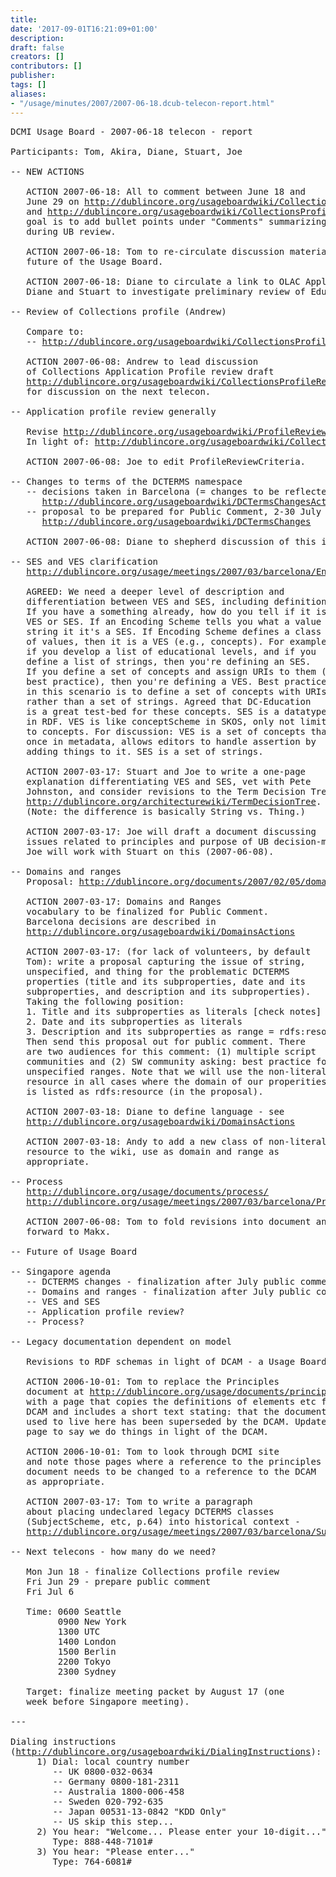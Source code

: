 ```yaml
---
title: 
date: '2017-09-01T16:21:09+01:00'
description: 
draft: false
creators: []
contributors: []
publisher: 
tags: []
aliases:
- "/usage/minutes/2007/2007-06-18.dcub-telecon-report.html"
---
```


<pre>
DCMI Usage Board - 2007-06-18 telecon - report

Participants: Tom, Akira, Diane, Stuart, Joe

-- NEW ACTIONS

   ACTION 2007-06-18: All to comment between June 18 and
   June 29 on <a href="http://dublincore.org/usageboardwiki/CollectionsProfileReview">http://dublincore.org/usageboardwiki/CollectionsProfileReview</a>
   and <a href="http://dublincore.org/usageboardwiki/CollectionsProfileReviewTb">http://dublincore.org/usageboardwiki/CollectionsProfileReviewTb</a> --
   goal is to add bullet points under "Comments" summarizing issues arising
   during UB review.

   ACTION 2007-06-18: Tom to re-circulate discussion materials on the 
   future of the Usage Board.

   ACTION 2007-06-18: Diane to circulate a link to OLAC Application Profile.
   Diane and Stuart to investigate preliminary review of Education profile.

-- Review of Collections profile (Andrew)

   Compare to:
   -- <a href="http://dublincore.org/usageboardwiki/CollectionsProfileReviewNotes">http://dublincore.org/usageboardwiki/CollectionsProfileReviewNotes</a>

   ACTION 2007-06-08: Andrew to lead discussion
   of Collections Application Profile review draft
   <a href="http://dublincore.org/usageboardwiki/CollectionsProfileReview">http://dublincore.org/usageboardwiki/CollectionsProfileReview</a>
   for discussion on the next telecon.

-- Application profile review generally

   Revise <a href="http://dublincore.org/usageboardwiki/ProfileReviewCriteria">http://dublincore.org/usageboardwiki/ProfileReviewCriteria</a> ?
   In light of: <a href="http://dublincore.org/usageboardwiki/CollectionsProfileReviewNotes">http://dublincore.org/usageboardwiki/CollectionsProfileReviewNotes</a>

   ACTION 2007-06-08: Joe to edit ProfileReviewCriteria.

-- Changes to terms of the DCTERMS namespace
   -- decisions taken in Barcelona (= changes to be reflected in proposal)
      <a href="http://dublincore.org/usageboardwiki/DCTermsChangesActions">http://dublincore.org/usageboardwiki/DCTermsChangesActions</a>
   -- proposal to be prepared for Public Comment, 2-30 July (Tom)
      <a href="http://dublincore.org/usageboardwiki/DCTermsChanges">http://dublincore.org/usageboardwiki/DCTermsChanges</a>

   ACTION 2007-06-08: Diane to shepherd discussion of this in Singapore.

-- SES and VES clarification
   <a href="http://dublincore.org/usage/meetings/2007/03/barcelona/Encoding-schemes.txt">http://dublincore.org/usage/meetings/2007/03/barcelona/Encoding-schemes.txt</a>

   AGREED: We need a deeper level of description and
   differentiation between VES and SES, including definitions.
   If you have a something already, how do you tell if it is
   VES or SES. If an Encoding Scheme tells you what a value
   string it it's a SES. If Encoding Scheme defines a class
   of values, then it is a VES (e.g., concepts). For example,
   if you develop a list of educational levels, and if you
   define a list of strings, then you're defining an SES.
   If you define a set of concepts and assign URIs to them (as
   best practice), then you're defining a VES. Best practice
   in this scenario is to define a set of concepts with URIs
   rather than a set of strings. Agreed that DC-Education
   is a great test-bed for these concepts. SES is a datatype
   in RDF. VES is like conceptScheme in SKOS, only not limited
   to concepts. For discussion: VES is a set of concepts that,
   once in metadata, allows editors to handle assertion by
   adding things to it. SES is a set of strings.

   ACTION 2007-03-17: Stuart and Joe to write a one-page
   explanation differentiating VES and SES, vet with Pete
   Johnston, and consider revisions to the Term Decision Tree:
   <a href="http://dublincore.org/architecturewiki/TermDecisionTree">http://dublincore.org/architecturewiki/TermDecisionTree</a>.
   (Note: the difference is basically String vs. Thing.)

   ACTION 2007-03-17: Joe will draft a document discussing
   issues related to principles and purpose of UB decision-making.
   Joe will work with Stuart on this (2007-06-08).

-- Domains and ranges
   Proposal: <a href="http://dublincore.org/documents/2007/02/05/domain-range/">http://dublincore.org/documents/2007/02/05/domain-range/</a>

   ACTION 2007-03-17: Domains and Ranges
   vocabulary to be finalized for Public Comment.
   Barcelona decisions are described in
   <a href="http://dublincore.org/usageboardwiki/DomainsActions">http://dublincore.org/usageboardwiki/DomainsActions</a>

   ACTION 2007-03-17: (for lack of volunteers, by default
   Tom): write a proposal capturing the issue of string,
   unspecified, and thing for the problematic DCTERMS
   properties (title and its subproperties, date and its
   subproperties, and description and its subproperties).
   Taking the following position:
   1. Title and its subproperties as literals [check notes]
   2. Date and its subproperties as literals 
   3. Description and its subproperties as range = rdfs:resource
   Then send this proposal out for public comment. There
   are two audiences for this comment: (1) multiple script
   communities and (2) SW community asking: best practice for
   unspecified ranges. Note that we will use the non-literal
   resource in all cases where the domain of our properities
   is listed as rdfs:resource (in the proposal).

   ACTION 2007-03-18: Diane to define language - see
   <a href="http://dublincore.org/usageboardwiki/DomainsActions">http://dublincore.org/usageboardwiki/DomainsActions</a>

   ACTION 2007-03-18: Andy to add a new class of non-literal
   resource to the wiki, use as domain and range as
   appropriate.

-- Process
   <a href="http://dublincore.org/usage/documents/process/">http://dublincore.org/usage/documents/process/</a>
   <a href="http://dublincore.org/usage/meetings/2007/03/barcelona/Process_Doc_Revisions.txt">http://dublincore.org/usage/meetings/2007/03/barcelona/Process_Doc_Revisions.txt</a>

   ACTION 2007-06-08: Tom to fold revisions into document and
   forward to Makx.

-- Future of Usage Board

-- Singapore agenda
   -- DCTERMS changes - finalization after July public comment
   -- Domains and ranges - finalization after July public comment?
   -- VES and SES
   -- Application profile review?
   -- Process?

-- Legacy documentation dependent on model

   Revisions to RDF schemas in light of DCAM - a Usage Board issue?

   ACTION 2006-10-01: Tom to replace the Principles
   document at <a href="http://dublincore.org/usage/documents/principles/">http://dublincore.org/usage/documents/principles/</a>
   with a page that copies the definitions of elements etc from
   DCAM and includes a short text stating: that the document which
   used to live here has been superseded by the DCAM. Update UB
   page to say we do things in light of the DCAM.
   
   ACTION 2006-10-01: Tom to look through DCMI site
   and note those pages where a reference to the principles
   document needs to be changed to a reference to the DCAM
   as appropriate.

   ACTION 2007-03-17: Tom to write a paragraph
   about placing undeclared legacy DCTERMS classes
   (SubjectScheme, etc, p.64) into historical context -
   <a href="http://dublincore.org/usage/meetings/2007/03/barcelona/SubjectScheme.txt">http://dublincore.org/usage/meetings/2007/03/barcelona/SubjectScheme.txt</a>

-- Next telecons - how many do we need?

   Mon Jun 18 - finalize Collections profile review
   Fri Jun 29 - prepare public comment
   Fri Jul 6

   Time: 0600 Seattle
         0900 New York
         1300 UTC
         1400 London
         1500 Berlin
         2200 Tokyo
         2300 Sydney

   Target: finalize meeting packet by August 17 (one
   week before Singapore meeting).

---

Dialing instructions 
(<a href="http://dublincore.org/usageboardwiki/DialingInstructions">http://dublincore.org/usageboardwiki/DialingInstructions</a>):
     1) Dial: local country number
        -- UK 0800-032-0634
        -- Germany 0800-181-2311
        -- Australia 1800-006-458
        -- Sweden 020-792-635
        -- Japan 00531-13-0842 "KDD Only"
        -- US skip this step...
     2) You hear: "Welcome... Please enter your 10-digit..."
        Type: 888-448-7101#
     3) You hear: "Please enter..."
        Type: 764-6081#

</pre>
